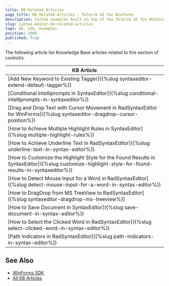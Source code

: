 ```yaml
---
title: KB Related Articles
page_title: KB Related Articles - Telerik UI for WinForms
description: Custom examples built on top of the Telerik UI for WinForms control.
slug: syntax-editor-kb-related-articles
tags: kb, sdk, examples
position: 1000
published: True
---
```

The following article list Knowledge Base articles related to this section of control/s.
<!--KB Articles Table-->

|KB Article|
|----|
|[Add New Keyword to Existing Tagger]({%slug syntaxeditor-extend-default-tagger%})|
|[Conditional Intelliprompts in SyntaxEditor]({%slug conditional-intelliprompts-in-syntaxeditor%})|
|[Drag and Drop Text with Cursor Movement in RadSyntaxEditor for WinForms]({%slug syntaxeditor-dragdrop-cursor-position%})|
|[How to Achieve Multiple Highlight Rules in SyntaxEditor]({%slug multiple-highlight-rules%})|
|[How to Achieve Underline Text in RadSyntaxEditor]({%slug underline-text-in-syntax-editor%})|
|[How to Customize the Highlight Style for the Found Results in SyntaxEditor]({%slug customize-highlight-style-for-found-results-in-syntaxeditor%})|
|[How to Detect Mouse Input for a Word in RadSyntaxEditor]({%slug detect-mouse-input-for-a-word-in-syntax-editor%})|
|[How to DragDrop from MS TreeView to RadSyntaxEditor]({%slug syntaxeditor-dragdrop-ms-treeview%})|
|[How to Save Document in SyntaxEditor]({%slug save-document-in-syntax-editor%})|
|[How to Select the Clicked Word in RadSyntaxEditor]({%slug select-clicked-word-in-syntax-editor%})|
|[Path Indicators in RadSyntaxEditor]({%slug path-indicators-in-syntax-editor%})|

## See Also

* [WinForms SDK](https://github.com/telerik/winforms-sdk)
* [All KB Articles](https://docs.telerik.com/devtools/winforms/knowledge-base)
